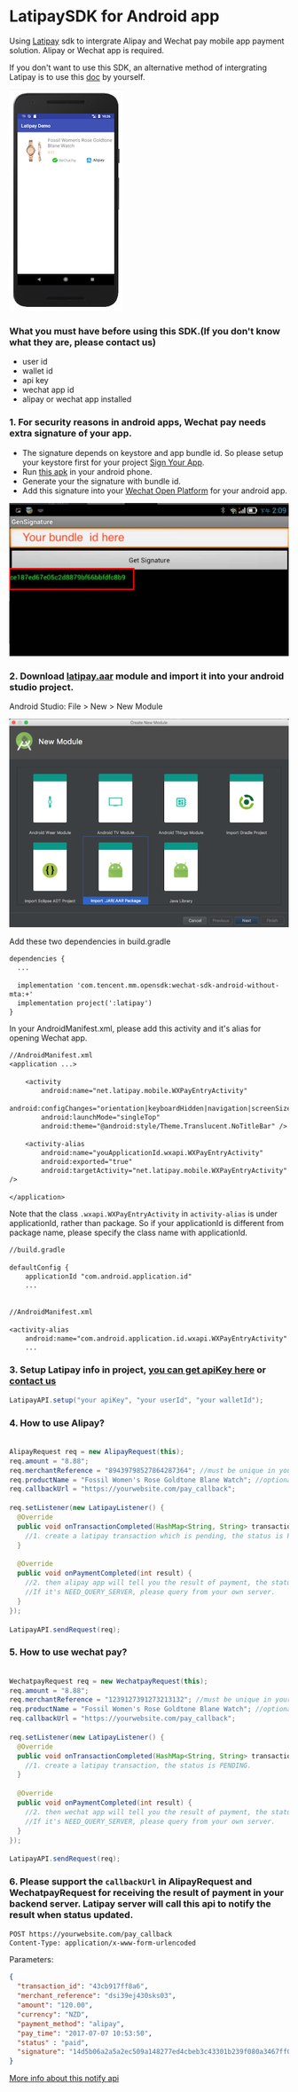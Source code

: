 # LatipaySDK for Android app

Using [Latipay](http://www.latipay.net) sdk to intergrate Alipay and Wechat pay mobile app payment solution. Alipay or Wechat app is required.

If you don't want to use this SDK, an alternative method of intergrating Latipay is to use this [doc](https://github.com/Latipay/LatipaySDK-iOS-Demo/blob/master/app%20doc.md) by yourself.

![](screenshot/home.png?a)

### What you must have before using this SDK.(If you don't know what they are, please contact us)

* user id
* wallet id
* api key
* wechat app id
* alipay or wechat app installed

### 1. For security reasons in android apps, Wechat pay needs extra signature of your app.

* The signature depends on keystore and app bundle id. So please setup your keystore first for your project [Sign Your App](https://developer.android.com/studio/publish/app-signing).
* Run [this apk](https://open.weixin.qq.com/zh_CN/htmledition/res/dev/download/sdk/Gen_Signature_Android.apk) in your android phone.
* Generate your the signature with bundle id.
* Add this signature into your [Wechat Open Platform](https://open.weixin.qq.com/cgi-bin/applist?t=manage/list&lang=en_US&token=8ddaa9f124505b6f326d1bdb7addc71b153981ec) for your android app.

![](screenshot/chapter8_5_3.png)

### 2. Download [latipay.aar](https://github.com/Latipay/LatipaySDK-Android-Demo/raw/master/latipay/latipay.aar?1525301264551) module and import it into your android studio project.

Android Studio: File > New > New Module

![](screenshot/framework.png)


Add these two dependencies in build.gradle

```
dependencies {
  ...

  implementation 'com.tencent.mm.opensdk:wechat-sdk-android-without-mta:+'
  implementation project(':latipay')
}
```

In your AndroidManifest.xml, please add this activity and it's alias for opening Wechat app.

```
//AndroidManifest.xml
<application ...>

    <activity
        android:name="net.latipay.mobile.WXPayEntryActivity"
        android:configChanges="orientation|keyboardHidden|navigation|screenSize"
        android:launchMode="singleTop"
        android:theme="@android:style/Theme.Translucent.NoTitleBar" />

    <activity-alias
        android:name="youApplicationId.wxapi.WXPayEntryActivity"
        android:exported="true"
        android:targetActivity="net.latipay.mobile.WXPayEntryActivity" />
    
</application>
```

Note that the class `.wxapi.WXPayEntryActivity` in `activity-alias` is under applicationId, rather than package. So if your applicationId is different from package name, please specify the class name with applicationId.

```
//build.gradle

defaultConfig {
    applicationId "com.android.application.id"
    ...


//AndroidManifest.xml

<activity-alias
    android:name="com.android.application.id.wxapi.WXPayEntryActivity"
    ...
```



### 3. Setup Latipay info in project, [you can get apiKey here](https://merchant.latipay.net) or [contact us](http://www.latipay.net/contact/)

```java
LatipayAPI.setup("your apiKey", "your userId", "your walletId");

```

### 4. How to use Alipay?

```java

AlipayRequest req = new AlipayRequest(this);
req.amount = "8.88";
req.merchantReference = "89439798527864287364"; //must be unique in your system
req.productName = "Fossil Women's Rose Goldtone Blane Watch"; //optional
req.callbackUrl = "https://yourwebsite.com/pay_callback";

req.setListener(new LatipayListener() {
  @Override
  public void onTransactionCompleted(HashMap<String, String> transaction, Error error) {
    //1. create a latipay transaction which is pending, the status is PENDING.
  }

  @Override
  public void onPaymentCompleted(int result) {
    //2. then alipay app will tell you the result of payment, the status could be PAID, UNPAID, or NEED_QUERY_SERVER
    //If it's NEED_QUERY_SERVER, please query from your own server.
  }
});

LatipayAPI.sendRequest(req);
```

### 5. How to use wechat pay?

```java

WechatpayRequest req = new WechatpayRequest(this);
req.amount = "8.88";
req.merchantReference = "1239127391273213132"; //must be unique in your system
req.productName = "Fossil Women's Rose Goldtone Blane Watch"; //optional
req.callbackUrl = "https://yourwebsite.com/pay_callback";

req.setListener(new LatipayListener() {
  @Override
  public void onTransactionCompleted(HashMap<String, String> transaction, Error error) {
    //1. create a latipay transaction, the status is PENDING.
  }

  @Override
  public void onPaymentCompleted(int result) {
    //2. then wechat app will tell you the result of payment, the status could be PAID, UNPAID, or NEED_QUERY_SERVER
    //If it's NEED_QUERY_SERVER, please query from your own server.
  }
});

LatipayAPI.sendRequest(req);
```

### 6. Please support the `callbackUrl` in AlipayRequest and WechatpayRequest for receiving the result of payment in your backend server. Latipay server will call this api to notify the result when status updated.

```
POST https://yourwebsite.com/pay_callback
Content-Type: application/x-www-form-urlencoded
```

Parameters:

```json
{
  "transaction_id": "43cb917ff8a6",
  "merchant_reference": "dsi39ej430sks03",
  "amount": "120.00",
  "currency": "NZD",
  "payment_method": "alipay",
  "pay_time": "2017-07-07 10:53:50",
  "status" : "paid",
  "signature": "14d5b06a2a5a2ec509a148277ed4cbeb3c43301b239f080a3467ff0aba4070e3",
}
```

[More info about this notify api](http://doc.latipay.net/v2/latipay-hosted-online.html#Payment-Result-Asynchronous-Notification)
